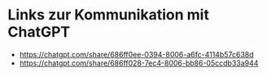 # Links zur Kommunikation mit ChatGPT 

- https://chatgpt.com/share/686ff0ee-0394-8006-a6fc-4114b57c638d
- https://chatgpt.com/share/686ff028-7ec4-8006-bb86-05ccdb33a944
